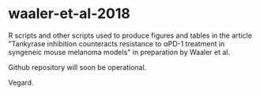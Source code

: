 # waaler-et-al-2018
R scripts and other scripts used to produce figures and tables in the article "Tankyrase inhibition counteracts resistance to αPD-1 treatment in syngeneic mouse melanoma models" in preparation by Waaler et al.

Github repository will soon be operational.

Vegard.
